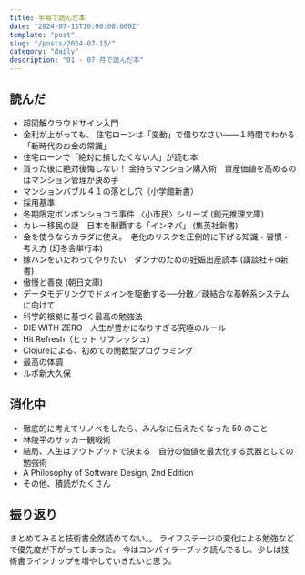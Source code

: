 ```yaml
---
title: 半期で読んだ本
date: "2024-07-15T10:00:00.000Z"
template: "post"
slug: "/posts/2024-07-15/"
category: "daily"
description: "01 - 07 月で読んだ本"
---
```


## 読んだ

- 超図解クラウドサイン入門
- 金利が上がっても、 住宅ローンは「変動」で借りなさい――１時間でわかる「新時代のお金の常識」
- 住宅ローンで「絶対に損したくない人」が読む本
- 買った後に絶対後悔しない！ 金持ちマンション購入術　資産価値を高めるのはマンション管理が決め手
- マンションバブル４１の落とし穴（小学館新書）
- 採用基準
- 冬期限定ボンボンショコラ事件 〈小市民〉シリーズ (創元推理文庫)
- カレー移民の謎　日本を制覇する「インネパ」 (集英社新書)
- 金を使うならカラダに使え。　老化のリスクを圧倒的に下げる知識・習慣・考え方 (幻冬舎単行本)
- 嫁ハンをいたわってやりたい　ダンナのための妊娠出産読本 (講談社＋α新書)
- 傲慢と善良 (朝日文庫)
- データモデリングでドメインを駆動する──分散／疎結合な基幹系システムに向けて
- 科学的根拠に基づく最高の勉強法
- DIE WITH ZERO　人生が豊かになりすぎる究極のルール
- Hit Refresh（ヒット リフレッシュ）
- Clojureによる、初めての関数型プログラミング
- 最高の体調
- ルポ新大久保


## 消化中

- 徹底的に考えてリノベをしたら、みんなに伝えたくなった 50 のこと
- 林陵平のサッカー観戦術
- 結局、人生はアウトプットで決まる　自分の価値を最大化する武器としての勉強術
- A Philosophy of Software Design, 2nd Edition
- その他、積読がたくさん

## 振り返り

まとめてみると技術書全然読めてない。。
ライフステージの変化による勉強などで優先度が下がってしまった。
今はコンパイラーブック読んでるし、少しは技術書ラインナップを増やしていきたいと思う。